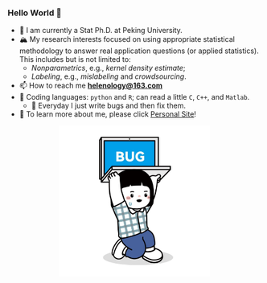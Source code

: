 

<!-- ![Anurag's GitHub stats](https://github-readme-stats.vercel.app/api?username=Helenology&show_icons=true&hide=contribs,prs?theme=buefy) -->

<!-- ![Top languages](https://github-readme-stats.vercel.app/api/top-langs/?username=feng-li&hide=html,jupyter%20notebook,JavaScript,PostScript,SCSS,Less,Roff,YASnippet,CSS&layout=compact&langs_count=5) -->

### Hello World 👋

- 🤍 I am currently a Stat Ph.D. at Peking University. 
- 🏔️ My research interests focused on using appropriate statistical methodology to answer real application questions (or applied statistics). This includes but is not limited to:
  - *Nonparametrics*, e.g., *kernel density estimate*;
  - *Labeling*, e.g., *mislabeling* and *crowdsourcing*.
 - 📫 How to reach me **helenology@163.com**
- 🎀 Coding languages: `python` and `R`; can read a little `C`, `C++`, and `Matlab`.
  - 🏓 Everyday I just write bugs and then fix them.
- 🐰 To learn more about me, please click [Personal Site](https://helenology.github.io/)!

<div align="center">
	<img src="pics/IMG_2674.JPG" alt="Editor" width="300">
</div>




